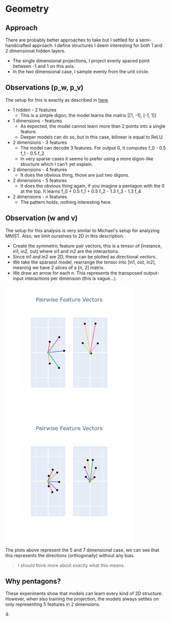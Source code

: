 # Geometry

## Approach

There are probably better approaches to take but I settled for a semi-handcrafted approach.
I define structures I deem interesting for both 1 and 2 dimensional hidden layers.

- The single dimensional projections, I project evenly spaced point between -1 and 1 on this axis.
- In the two dimensional case, I sample evenly from the unit circle.

## Observations (p_w, p_v)

The setup for this is exactly as described in [here](./biases.md).

- 1 hidden - 2 features
  - This is a simple digon, the model learns the matrix [[1, -1], [-1, 1]]
- 1 dimensions - features
  - As expected, the model cannot learn more than 2 points into a single feature.
  - Deeper models can do so, but in this case, bilinear is equal to ReLU.
- 2 dimensions - 3 features
  - The model can decode 3 features. For output 0, it computes f_0 - 0.5 f_1 - 0.5 f_2
  - In very sparse cases it seems to prefer using a more digon-like structure which I can't yet explain.
- 2 dimensions - 4 features
  - It does the obvious thing, those are just two digons.
- 2 dimensions - 5 features
  - It does the obvious thing again, if you imagine a pentagon with the 0 at the top. It learns f_0 + 0.5 f_1 + 0.5 f_2 - 1.3 f_3 - 1.3 f_4
- 2 dimensions - n features
  - The pattern holds, nothing interesting here.

## Observation (w and v)

The setup for this analysis is very similar to Michael's setup for analyzing MNIST.
Also, we limit ourselves to 2D in this description.

- Create the symmetric feature pair vectors, this is a tensor of [instance, in1, in2, out] where in1 and in2 are the interactions.
- Since in1 and in2 are 2D, these can be plotted as directional vectors. 
- We take the sparsest model, rearrange the tensor into [in1, out, in2], meaning we have 2 slices of a [n, 2] matrix. 
- We draw an arrow for each n. This represents the transposed output-input interactions per dimension (this is vague...).

![Image](./images/pair_directions_2_5.png)  ![Image](./images/pair_directions_2_7.png)

The plots above represent the 5 and 7 dimensional case, we can see that this represents the directions (orthogonally) without any bias.

> I should think more about exactly what this means.

## Why pentagons?

These experiments show that models can learn every kind of 2D structure. However, when also training the projection, the models always settles on only representing 5 features in 2 dimensions.

4: 

